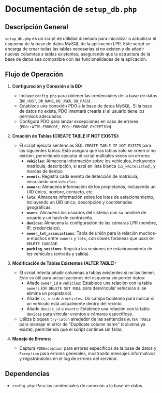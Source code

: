 # Documentación de `setup_db.php`

## Descripción General

`setup_db.php` es un script de utilidad diseñado para inicializar o actualizar el esquema de la base de datos MySQL de la aplicación LPR. Este script se encarga de crear todas las tablas necesarias si no existen y de añadir nuevas columnas a tablas existentes, asegurando que la estructura de la base de datos sea compatible con las funcionalidades de la aplicación.

## Flujo de Operación

1.  **Configuración y Conexión a la BD:**
    *   Incluye `config.php` para obtener las credenciales de la base de datos (`DB_HOST`, `DB_NAME`, `DB_USER`, `DB_PASS`).
    *   Establece una conexión PDO a la base de datos MySQL. Si la base de datos no existe, PDO intentará crearla si el usuario tiene los permisos adecuados.
    *   Configura PDO para lanzar excepciones en caso de errores (`PDO::ATTR_ERRMODE, PDO::ERRMODE_EXCEPTION`).

2.  **Creación de Tablas (CREATE TABLE IF NOT EXISTS):**
    *   El script ejecuta sentencias SQL `CREATE TABLE IF NOT EXISTS` para las siguientes tablas. Esto asegura que las tablas solo se creen si no existen, permitiendo ejecutar el script múltiples veces sin errores:
        *   **`vehicles`**: Almacena información sobre los vehículos, incluyendo matrícula, descripción, si está en lista blanca (`is_whitelisted`), y marcas de tiempo.
        *   **`events`**: Registra cada evento de detección de matrícula, vinculando con `vehicles`.
        *   **`owners`**: Almacena información de los propietarios, incluyendo un UID único, nombre, contacto, etc.
        *   **`lots`**: Almacena información sobre los lotes de estacionamiento, incluyendo un UID único, descripción y coordenadas geográficas.
        *   **`users`**: Almacena los usuarios del sistema con su nombre de usuario y un hash de contraseña.
        *   **`devices`**: Almacena la configuración de las cámaras LPR (nombre, IP, credenciales).
        *   **`owner_lot_associations`**: Tabla de unión para la relación muchos-a-muchos entre `owners` y `lots`, con claves foráneas que usan `ON DELETE CASCADE`.
        *   **`parking_sessions`**: Registra las sesiones de estacionamiento de los vehículos (entrada y salida).

3.  **Modificación de Tablas Existentes (ALTER TABLE):**
    *   El script intenta añadir columnas a tablas existentes si no las tienen. Esto es útil para actualizaciones del esquema sin perder datos:
        *   Añade `owner_id` a `vehicles`: Establece una relación con la tabla `owners` (`ON DELETE SET NULL` para desvincular vehículos si se elimina un propietario).
        *   Añade `is_inside` a `vehicles`: Un campo booleano para indicar si un vehículo está actualmente dentro del recinto.
        *   Añade `device_id` a `events`: Establece una relación con la tabla `devices` para vincular eventos a cámaras específicas.
    *   Utiliza bloques `try-catch` alrededor de las sentencias `ALTER TABLE` para manejar el error de "Duplicate column name" (columna ya existe), permitiendo que el script continúe sin fallar.

4.  **Manejo de Errores:**
    *   Captura `PDOException` para errores específicos de la base de datos y `Exception` para errores generales, mostrando mensajes informativos y registrándolos en el log de errores del servidor.

## Dependencias

*   `config.php`: Para las credenciales de conexión a la base de datos.